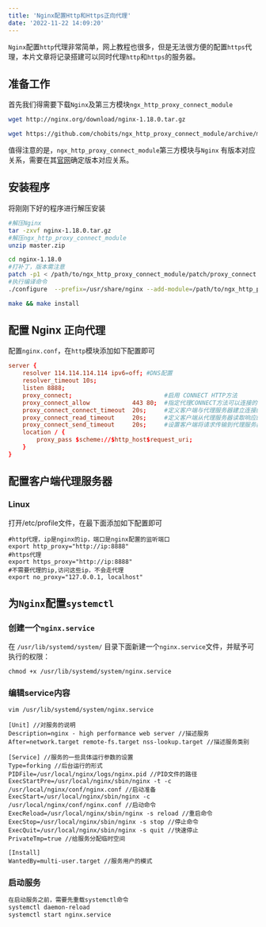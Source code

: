 ```yaml
---
title: 'Nginx配置Http和Https正向代理'
date: '2022-11-22 14:09:20'
---
```


`Nginx`配置`http`代理非常简单，网上教程也很多，但是无法很方便的配置`https`代理，本片文章将记录搭建可以同时代理`http`和`https`的服务器。

## 准备工作

首先我们得需要下载`Nginx`及第三方模块`ngx_http_proxy_connect_module`
```bash
wget http://nginx.org/download/nginx-1.18.0.tar.gz

wget https://github.com/chobits/ngx_http_proxy_connect_module/archive/master.zip
```

值得注意的是，`ngx_http_proxy_connect_module`第三方模块与`Nginx` 有版本对应关系，需要在其[官网](https://github.com/chobits/ngx_http_proxy_connect_module)确定版本对应关系。

## 安装程序

将刚刚下好的程序进行解压安装
```bash
#解压Nginx
tar -zxvf nginx-1.18.0.tar.gz
#解压ngx_http_proxy_connect_module
unzip master.zip

cd nginx-1.18.0
#打补丁，版本需注意
patch -p1 < /path/to/ngx_http_proxy_connect_module/patch/proxy_connect.patch
#执行编译命令
./configure  --prefix=/usr/share/nginx --add-module=/path/to/ngx_http_proxy_connect_module

make && make install
```

## 配置 Nginx 正向代理

配置`nginx.conf`，在`http`模块添加如下配置即可

```conf
server {
    resolver 114.114.114.114 ipv6=off; #DNS配置
    resolver_timeout 10s;
    listen 8888;
    proxy_connect;                          #启用 CONNECT HTTP方法
    proxy_connect_allow            443 80;  #指定代理CONNECT方法可以连接的端口号或范围的列表
    proxy_connect_connect_timeout  20s;     #定义客户端与代理服务器建立连接的超时时间
    proxy_connect_read_timeout     20s;     #定义客户端从代理服务器读取响应的超时时间
    proxy_connect_send_timeout     20s;     #设置客户端将请求传输到代理服务器的超时时间
    location / {
        proxy_pass $scheme://$http_host$request_uri;
    }
}
```

## 配置客户端代理服务器

### Linux
打开/etc/profile文件，在最下面添加如下配置即可
```profile
#http代理，ip是nginx的ip，端口是nginx配置的监听端口
export http_proxy="http://ip:8888"
#https代理
export https_proxy="http://ip:8888"
#不需要代理的ip,访问这些ip，不会走代理
export no_proxy="127.0.0.1, localhost"
```

## 为`Nginx`配置`systemctl`

### 创建一个`nginx.service`

在 `/usr/lib/systemd/system/` 目录下面新建一个`nginx.service`文件，并赋予可执行的权限：

`chmod +x /usr/lib/systemd/system/nginx.service`

### 编辑service内容
`vim /usr/lib/systemd/system/nginx.service`
```
[Unit] //对服务的说明
Description=nginx - high performance web server //描述服务
After=network.target remote-fs.target nss-lookup.target //描述服务类别

[Service] //服务的一些具体运行参数的设置
Type=forking //后台运行的形式
PIDFile=/usr/local/nginx/logs/nginx.pid //PID文件的路径
ExecStartPre=/usr/local/nginx/sbin/nginx -t -c /usr/local/nginx/conf/nginx.conf //启动准备
ExecStart=/usr/local/nginx/sbin/nginx -c /usr/local/nginx/conf/nginx.conf //启动命令
ExecReload=/usr/local/nginx/sbin/nginx -s reload //重启命令
ExecStop=/usr/local/nginx/sbin/nginx -s stop //停止命令
ExecQuit=/usr/local/nginx/sbin/nginx -s quit //快速停止
PrivateTmp=true //给服务分配临时空间

[Install]
WantedBy=multi-user.target //服务用户的模式
```

### 启动服务

```bash
在启动服务之前，需要先重载systemctl命令
systemctl daemon-reload
systemctl start nginx.service
```
